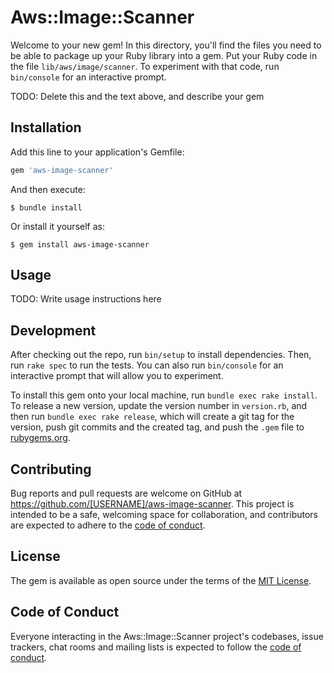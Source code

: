 # Aws::Image::Scanner

Welcome to your new gem! In this directory, you'll find the files you need to be able to package up your Ruby library into a gem. Put your Ruby code in the file `lib/aws/image/scanner`. To experiment with that code, run `bin/console` for an interactive prompt.

TODO: Delete this and the text above, and describe your gem

## Installation

Add this line to your application's Gemfile:

```ruby
gem 'aws-image-scanner'
```

And then execute:

    $ bundle install

Or install it yourself as:

    $ gem install aws-image-scanner

## Usage

TODO: Write usage instructions here

## Development

After checking out the repo, run `bin/setup` to install dependencies. Then, run `rake spec` to run the tests. You can also run `bin/console` for an interactive prompt that will allow you to experiment.

To install this gem onto your local machine, run `bundle exec rake install`. To release a new version, update the version number in `version.rb`, and then run `bundle exec rake release`, which will create a git tag for the version, push git commits and the created tag, and push the `.gem` file to [rubygems.org](https://rubygems.org).

## Contributing

Bug reports and pull requests are welcome on GitHub at https://github.com/[USERNAME]/aws-image-scanner. This project is intended to be a safe, welcoming space for collaboration, and contributors are expected to adhere to the [code of conduct](https://github.com/[USERNAME]/aws-image-scanner/blob/master/CODE_OF_CONDUCT.md).

## License

The gem is available as open source under the terms of the [MIT License](https://opensource.org/licenses/MIT).

## Code of Conduct

Everyone interacting in the Aws::Image::Scanner project's codebases, issue trackers, chat rooms and mailing lists is expected to follow the [code of conduct](https://github.com/[USERNAME]/aws-image-scanner/blob/master/CODE_OF_CONDUCT.md).
